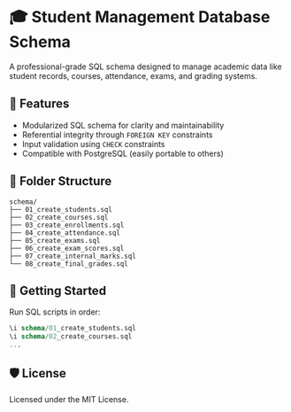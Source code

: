 # 🎓 Student Management Database Schema

A professional-grade SQL schema designed to manage academic data like student records, courses, attendance, exams, and grading systems.

## 📌 Features

- Modularized SQL schema for clarity and maintainability
- Referential integrity through `FOREIGN KEY` constraints
- Input validation using `CHECK` constraints
- Compatible with PostgreSQL (easily portable to others)

## 📁 Folder Structure

```
schema/
├── 01_create_students.sql
├── 02_create_courses.sql
├── 03_create_enrollments.sql
├── 04_create_attendance.sql
├── 05_create_exams.sql
├── 06_create_exam_scores.sql
├── 07_create_internal_marks.sql
└── 08_create_final_grades.sql
```

## 🚀 Getting Started

Run SQL scripts in order:

```sql
\i schema/01_create_students.sql
\i schema/02_create_courses.sql
...
```

## 🛡️ License

Licensed under the MIT License.
